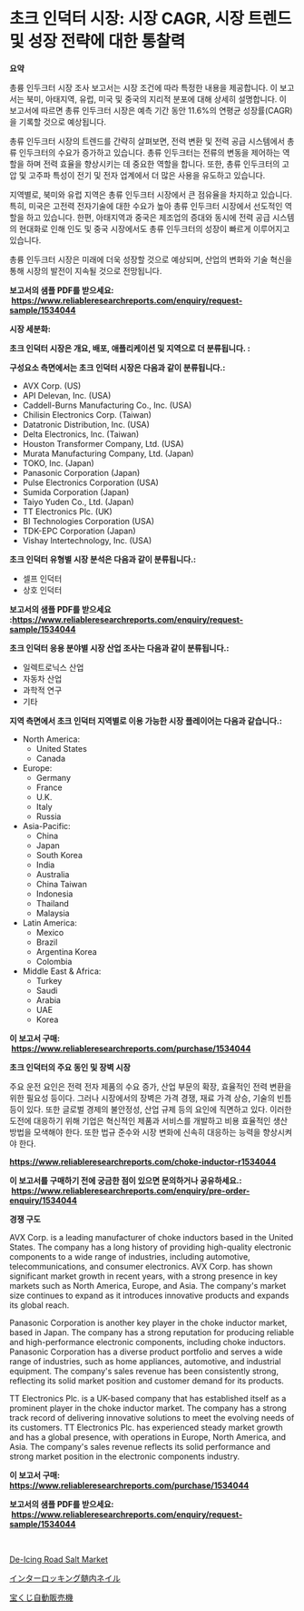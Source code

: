 <p><h1>초크 인덕터 시장: 시장 CAGR, 시장 트렌드 및 성장 전략에 대한 통찰력</h1></p><p><strong>요약</strong></p>
<p><p>총륭 인두크터 시장 조사 보고서는 시장 조건에 따라 특정한 내용을 제공합니다. 이 보고서는 북미, 아태지역, 유럽, 미국 및 중국의 지리적 분포에 대해 상세히 설명합니다. 이 보고서에 따르면 총류 인두크터 시장은 예측 기간 동안 11.6%의 연평균 성장률(CAGR)을 기록할 것으로 예상됩니다.</p><p>총류 인두크터 시장의 트렌드를 간략히 살펴보면, 전력 변환 및 전력 공급 시스템에서 총류 인두크터의 수요가 증가하고 있습니다. 총류 인두크터는 전류의 변동을 제어하는 역할을 하며 전력 효율을 향상시키는 데 중요한 역할을 합니다. 또한, 총류 인두크터의 고압 및 고주파 특성이 전기 및 전자 업계에서 더 많은 사용을 유도하고 있습니다.</p><p>지역별로, 북미와 유럽 지역은 총류 인두크터 시장에서 큰 점유율을 차지하고 있습니다. 특히, 미국은 고전력 전자기술에 대한 수요가 높아 총류 인두크터 시장에서 선도적인 역할을 하고 있습니다. 한편, 아태지역과 중국은 제조업의 증대와 동시에 전력 공급 시스템의 현대화로 인해 인도 및 중국 시장에서도 총류 인두크터의 성장이 빠르게 이루어지고 있습니다.</p><p>총륭 인두크터 시장은 미래에 더욱 성장할 것으로 예상되며, 산업의 변화와 기술 혁신을 통해 시장의 발전이 지속될 것으로 전망됩니다.</p></p>
<p><strong>보고서의 샘플 PDF를 받으세요: &nbsp;<a href="https://www.reliableresearchreports.com/enquiry/request-sample/1534044">https://www.reliableresearchreports.com/enquiry/request-sample/1534044</a></strong></p>
<p><strong>시장 세분화:</strong></p>
<p><strong> 초크 인덕터 시장은 개요, 배포, 애플리케이션 및 지역으로 더 분류됩니다. :</strong></p>
<p><strong>구성요소 측면에서는 초크 인덕터 시장은 다음과 같이 분류됩니다.:</strong></p>
<p><ul><li>AVX Corp. (US)</li><li>API Delevan, Inc. (USA)</li><li>Caddell-Burns Manufacturing Co., Inc. (USA)</li><li>Chilisin Electronics Corp. (Taiwan)</li><li>Datatronic Distribution, Inc. (USA)</li><li>Delta Electronics, Inc. (Taiwan)</li><li>Houston Transformer Company, Ltd. (USA)</li><li>Murata Manufacturing Company, Ltd. (Japan)</li><li>TOKO, Inc. (Japan)</li><li>Panasonic Corporation (Japan)</li><li>Pulse Electronics Corporation (USA)</li><li>Sumida Corporation (Japan)</li><li>Taiyo Yuden Co., Ltd. (Japan)</li><li>TT Electronics Plc. (UK)</li><li>BI Technologies Corporation (USA)</li><li>TDK-EPC Corporation (Japan)</li><li>Vishay Intertechnology, Inc. (USA)</li></ul></p>
<p><strong> 초크 인덕터 유형별 시장 분석은 다음과 같이 분류됩니다.:</strong></p>
<p><ul><li>셀프 인덕터</li><li>상호 인덕터</li></ul></p>
<p><strong>보고서의 샘플 PDF를 받으세요 :<a href="https://www.reliableresearchreports.com/enquiry/request-sample/1534044">https://www.reliableresearchreports.com/enquiry/request-sample/1534044</a></strong></p>
<p><strong> 초크 인덕터 응용 분야별 시장 산업 조사는 다음과 같이 분류됩니다.:</strong></p>
<p><ul><li>일렉트로닉스 산업</li><li>자동차 산업</li><li>과학적 연구</li><li>기타</li></ul></p>
<p><strong>지역 측면에서 초크 인덕터 지역별로 이용 가능한 시장 플레이어는 다음과 같습니다.:</strong></p>
<p><ul>
    <li>
        North America:
        <ul>
            <li>United States</li>
            <li>Canada</li>
        </ul>
    </li>
    <li>
        Europe:
        <ul>
            <li>Germany</li>
            <li>France</li>
            <li>U.K.</li>
            <li>Italy</li>
            <li>Russia</li>
        </ul>
    </li>
    <li>
        Asia-Pacific:
        <ul>
            <li>China</li>
            <li>Japan</li>
            <li>South Korea</li>
            <li>India</li>
            <li>Australia</li>
            <li>China Taiwan</li>
            <li>Indonesia</li>
            <li>Thailand</li>
            <li>Malaysia</li>
        </ul>
    </li>
    <li>
        Latin America:
        <ul>
            <li>Mexico</li>
            <li>Brazil</li>
            <li>Argentina Korea</li>
            <li>Colombia</li>
        </ul>
    </li>
    <li>
        Middle East & Africa:
        <ul>
            <li>Turkey</li>
            <li>Saudi</li>
            <li>Arabia</li>
            <li>UAE</li>
            <li>Korea</li>
        </ul>
    </li>
    </ul></p>
<p><strong>이 보고서 구매: &nbsp;<a href="https://www.reliableresearchreports.com/purchase/1534044">https://www.reliableresearchreports.com/purchase/1534044</a></strong></p>
<p><strong>초크 인덕터의 주요 동인 및 장벽 시장</strong></p>
<p><p>주요 운전 요인은 전력 전자 제품의 수요 증가, 산업 부문의 확장, 효율적인 전력 변환을 위한 필요성 등이다. 그러나 시장에서의 장벽은 가격 경쟁, 재료 가격 상승, 기술의 빈틈 등이 있다. 또한 글로벌 경제의 불안정성, 산업 규제 등의 요인에 직면하고 있다. 이러한 도전에 대응하기 위해 기업은 혁신적인 제품과 서비스를 개발하고 비용 효율적인 생산 방법을 모색해야 한다. 또한 법규 준수와 시장 변화에 신속히 대응하는 능력을 향상시켜야 한다.</p></p>
<p><strong><a href="https://www.reliableresearchreports.com/choke-inductor-r1534044">https://www.reliableresearchreports.com/choke-inductor-r1534044</a></strong></p>
<p><strong>이 보고서를 구매하기 전에 궁금한 점이 있으면 문의하거나 공유하세요.: &nbsp;<a href="https://www.reliableresearchreports.com/enquiry/pre-order-enquiry/1534044">https://www.reliableresearchreports.com/enquiry/pre-order-enquiry/1534044</a></strong></p>
<p><strong>경쟁 구도</strong></p>
<p><p>AVX Corp. is a leading manufacturer of choke inductors based in the United States. The company has a long history of providing high-quality electronic components to a wide range of industries, including automotive, telecommunications, and consumer electronics. AVX Corp. has shown significant market growth in recent years, with a strong presence in key markets such as North America, Europe, and Asia. The company's market size continues to expand as it introduces innovative products and expands its global reach.</p><p>Panasonic Corporation is another key player in the choke inductor market, based in Japan. The company has a strong reputation for producing reliable and high-performance electronic components, including choke inductors. Panasonic Corporation has a diverse product portfolio and serves a wide range of industries, such as home appliances, automotive, and industrial equipment. The company's sales revenue has been consistently strong, reflecting its solid market position and customer demand for its products.</p><p>TT Electronics Plc. is a UK-based company that has established itself as a prominent player in the choke inductor market. The company has a strong track record of delivering innovative solutions to meet the evolving needs of its customers. TT Electronics Plc. has experienced steady market growth and has a global presence, with operations in Europe, North America, and Asia. The company's sales revenue reflects its solid performance and strong market position in the electronic components industry.</p></p>
<p><strong>이 보고서 구매: &nbsp; <a href="https://www.reliableresearchreports.com/purchase/1534044">https://www.reliableresearchreports.com/purchase/1534044</a></strong></p>
<p><strong>보고서의 샘플 PDF를 받으세요: &nbsp;<a href="https://www.reliableresearchreports.com/enquiry/request-sample/1534044">https://www.reliableresearchreports.com/enquiry/request-sample/1534044</a></strong><strong></strong></p>
<p>&nbsp;</p>
<p><p><a href="https://metal-farmhouse-e95.notion.site/De-Icing-Road-Salt-Market-A-Comprehensive-Report-of-its-Market-Share-Growth-Trends-2024-2031-50f3f28e417341069293b7161921c1f8">De-Icing Road Salt Market</a></p><p><a href="https://github.com/laurenreichert/Market-Research-Report-List-1/blob/main/805933419240.md">インターロッキング髄内ネイル</a></p><p><a href="https://github.com/RodHoppe07/Market-Research-Report-List-1/blob/main/957920119241.md">宝くじ自動販売機</a></p></p>